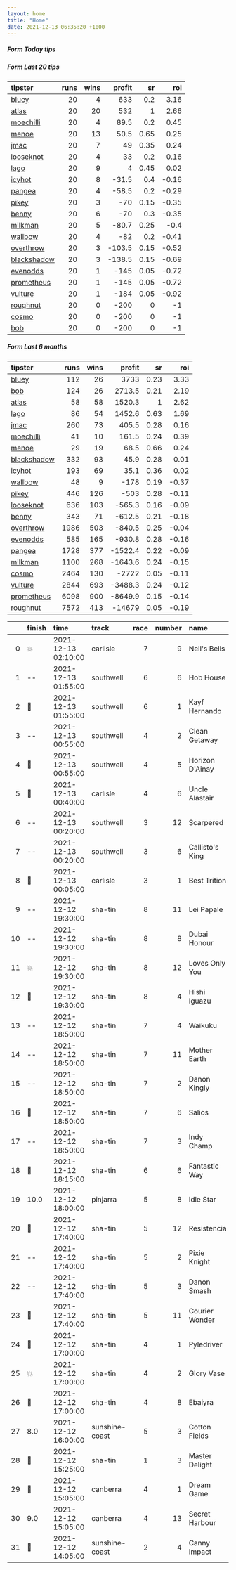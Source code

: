 ```yaml
---   
layout: home  
title: "Home"   
date: 2021-12-13 06:35:20 +1000  
---   
```



##### Form Today tips   

##### Form Last 20 tips   

| tipster                                                         |   runs |   wins |   profit |   sr |   roi |
|:----------------------------------------------------------------|-------:|-------:|---------:|-----:|------:|
| [bluey](https://mrwayneo.github.io/tips/bluey.html)             |     20 |      4 |    633   | 0.2  |  3.16 |
| [atlas](https://mrwayneo.github.io/tips/atlas.html)             |     20 |     20 |    532   | 1    |  2.66 |
| [moechilli](https://mrwayneo.github.io/tips/moechilli.html)     |     20 |      4 |     89.5 | 0.2  |  0.45 |
| [menoe](https://mrwayneo.github.io/tips/menoe.html)             |     20 |     13 |     50.5 | 0.65 |  0.25 |
| [jmac](https://mrwayneo.github.io/tips/jmac.html)               |     20 |      7 |     49   | 0.35 |  0.24 |
| [looseknot](https://mrwayneo.github.io/tips/looseknot.html)     |     20 |      4 |     33   | 0.2  |  0.16 |
| [lago](https://mrwayneo.github.io/tips/lago.html)               |     20 |      9 |      4   | 0.45 |  0.02 |
| [icyhot](https://mrwayneo.github.io/tips/icyhot.html)           |     20 |      8 |    -31.5 | 0.4  | -0.16 |
| [pangea](https://mrwayneo.github.io/tips/pangea.html)           |     20 |      4 |    -58.5 | 0.2  | -0.29 |
| [pikey](https://mrwayneo.github.io/tips/pikey.html)             |     20 |      3 |    -70   | 0.15 | -0.35 |
| [benny](https://mrwayneo.github.io/tips/benny.html)             |     20 |      6 |    -70   | 0.3  | -0.35 |
| [milkman](https://mrwayneo.github.io/tips/milkman.html)         |     20 |      5 |    -80.7 | 0.25 | -0.4  |
| [wallbow](https://mrwayneo.github.io/tips/wallbow.html)         |     20 |      4 |    -82   | 0.2  | -0.41 |
| [overthrow](https://mrwayneo.github.io/tips/overthrow.html)     |     20 |      3 |   -103.5 | 0.15 | -0.52 |
| [blackshadow](https://mrwayneo.github.io/tips/blackshadow.html) |     20 |      3 |   -138.5 | 0.15 | -0.69 |
| [evenodds](https://mrwayneo.github.io/tips/evenodds.html)       |     20 |      1 |   -145   | 0.05 | -0.72 |
| [prometheus](https://mrwayneo.github.io/tips/prometheus.html)   |     20 |      1 |   -145   | 0.05 | -0.72 |
| [vulture](https://mrwayneo.github.io/tips/vulture.html)         |     20 |      1 |   -184   | 0.05 | -0.92 |
| [roughnut](https://mrwayneo.github.io/tips/roughnut.html)       |     20 |      0 |   -200   | 0    | -1    |
| [cosmo](https://mrwayneo.github.io/tips/cosmo.html)             |     20 |      0 |   -200   | 0    | -1    |
| [bob](https://mrwayneo.github.io/tips/bob.html)                 |     20 |      0 |   -200   | 0    | -1    |

##### Form Last 6 months   

| tipster                                                         |   runs |   wins |   profit |   sr |   roi |
|:----------------------------------------------------------------|-------:|-------:|---------:|-----:|------:|
| [bluey](https://mrwayneo.github.io/tips/bluey.html)             |    112 |     26 |   3733   | 0.23 |  3.33 |
| [bob](https://mrwayneo.github.io/tips/bob.html)                 |    124 |     26 |   2713.5 | 0.21 |  2.19 |
| [atlas](https://mrwayneo.github.io/tips/atlas.html)             |     58 |     58 |   1520.3 | 1    |  2.62 |
| [lago](https://mrwayneo.github.io/tips/lago.html)               |     86 |     54 |   1452.6 | 0.63 |  1.69 |
| [jmac](https://mrwayneo.github.io/tips/jmac.html)               |    260 |     73 |    405.5 | 0.28 |  0.16 |
| [moechilli](https://mrwayneo.github.io/tips/moechilli.html)     |     41 |     10 |    161.5 | 0.24 |  0.39 |
| [menoe](https://mrwayneo.github.io/tips/menoe.html)             |     29 |     19 |     68.5 | 0.66 |  0.24 |
| [blackshadow](https://mrwayneo.github.io/tips/blackshadow.html) |    332 |     93 |     45.9 | 0.28 |  0.01 |
| [icyhot](https://mrwayneo.github.io/tips/icyhot.html)           |    193 |     69 |     35.1 | 0.36 |  0.02 |
| [wallbow](https://mrwayneo.github.io/tips/wallbow.html)         |     48 |      9 |   -178   | 0.19 | -0.37 |
| [pikey](https://mrwayneo.github.io/tips/pikey.html)             |    446 |    126 |   -503   | 0.28 | -0.11 |
| [looseknot](https://mrwayneo.github.io/tips/looseknot.html)     |    636 |    103 |   -565.3 | 0.16 | -0.09 |
| [benny](https://mrwayneo.github.io/tips/benny.html)             |    343 |     71 |   -612.5 | 0.21 | -0.18 |
| [overthrow](https://mrwayneo.github.io/tips/overthrow.html)     |   1986 |    503 |   -840.5 | 0.25 | -0.04 |
| [evenodds](https://mrwayneo.github.io/tips/evenodds.html)       |    585 |    165 |   -930.8 | 0.28 | -0.16 |
| [pangea](https://mrwayneo.github.io/tips/pangea.html)           |   1728 |    377 |  -1522.4 | 0.22 | -0.09 |
| [milkman](https://mrwayneo.github.io/tips/milkman.html)         |   1100 |    268 |  -1643.6 | 0.24 | -0.15 |
| [cosmo](https://mrwayneo.github.io/tips/cosmo.html)             |   2464 |    130 |  -2722   | 0.05 | -0.11 |
| [vulture](https://mrwayneo.github.io/tips/vulture.html)         |   2844 |    693 |  -3488.3 | 0.24 | -0.12 |
| [prometheus](https://mrwayneo.github.io/tips/prometheus.html)   |   6098 |    900 |  -8649.9 | 0.15 | -0.14 |
| [roughnut](https://mrwayneo.github.io/tips/roughnut.html)       |   7572 |    413 | -14679   | 0.05 | -0.19 |

|    | finish            | time                | track          |   race |   number | name            |   odds | tipster              |
|---:|:------------------|:--------------------|:---------------|-------:|---------:|:----------------|-------:|:---------------------|
|  0 | :boom:            | 2021-12-13 02:10:00 | carlisle       |      7 |        9 | Nell's Bells    |   8    | looseknot            |
|  1 | --                | 2021-12-13 01:55:00 | southwell      |      6 |        6 | Hob House       |   2.3  | overthrow,lago       |
|  2 | :3rd_place_medal: | 2021-12-13 01:55:00 | southwell      |      6 |        1 | Kayf Hernando   |   7    | overthrow            |
|  3 | --                | 2021-12-13 00:55:00 | southwell      |      4 |        2 | Clean Getaway   |   6.5  | overthrow            |
|  4 | :2nd_place_medal: | 2021-12-13 00:55:00 | southwell      |      4 |        5 | Horizon D'Ainay |   1.65 | overthrow            |
|  5 | :2nd_place_medal: | 2021-12-13 00:40:00 | carlisle       |      4 |        6 | Uncle Alastair  |  10    | milkman              |
|  6 | --                | 2021-12-13 00:20:00 | southwell      |      3 |       12 | Scarpered       |   6    | overthrow            |
|  7 | --                | 2021-12-13 00:20:00 | southwell      |      3 |        6 | Callisto's King |  12    | overthrow            |
|  8 | :2nd_place_medal: | 2021-12-13 00:05:00 | carlisle       |      3 |        1 | Best Trition    |   3.5  | vulture              |
|  9 | --                | 2021-12-12 19:30:00 | sha-tin        |      8 |       11 | Lei Papale      |   7    | moechilli            |
| 10 | --                | 2021-12-12 19:30:00 | sha-tin        |      8 |        8 | Dubai Honour    |   4.6  | vulture,looseknot    |
| 11 | :boom:            | 2021-12-12 19:30:00 | sha-tin        |      8 |       12 | Loves Only You  |   2.6  | pangea,icyhot        |
| 12 | :2nd_place_medal: | 2021-12-12 19:30:00 | sha-tin        |      8 |        4 | Hishi Iguazu    |  17    | overthrow,milkman    |
| 13 | --                | 2021-12-12 18:50:00 | sha-tin        |      7 |        4 | Waikuku         |  13    | vulture              |
| 14 | --                | 2021-12-12 18:50:00 | sha-tin        |      7 |       11 | Mother Earth    |  34    | pangea               |
| 15 | --                | 2021-12-12 18:50:00 | sha-tin        |      7 |        2 | Danon Kingly    |   7    | evenodds,looseknot   |
| 16 | :3rd_place_medal: | 2021-12-12 18:50:00 | sha-tin        |      7 |        6 | Salios          |  21    | pangea               |
| 17 | --                | 2021-12-12 18:50:00 | sha-tin        |      7 |        3 | Indy Champ      |  17    | benny,blackshadow    |
| 18 | :2nd_place_medal: | 2021-12-12 18:15:00 | sha-tin        |      6 |        6 | Fantastic Way   |   3.9  | icyhot               |
| 19 | 10.0              | 2021-12-12 18:00:00 | pinjarra       |      5 |        8 | Idle Star       |   8    | looseknot            |
| 20 | :2nd_place_medal: | 2021-12-12 17:40:00 | sha-tin        |      5 |       12 | Resistencia     |   8.5  | looseknot            |
| 21 | --                | 2021-12-12 17:40:00 | sha-tin        |      5 |        2 | Pixie Knight    |   3.6  | vulture              |
| 22 | --                | 2021-12-12 17:40:00 | sha-tin        |      5 |        3 | Danon Smash     |  17    | pangea,blackshadow   |
| 23 | :3rd_place_medal: | 2021-12-12 17:40:00 | sha-tin        |      5 |       11 | Courier Wonder  |  10    | milkman,icyhot       |
| 24 | :2nd_place_medal: | 2021-12-12 17:00:00 | sha-tin        |      4 |        1 | Pyledriver      |   3.2  | evenodds,blackshadow |
| 25 | :boom:            | 2021-12-12 17:00:00 | sha-tin        |      4 |        2 | Glory Vase      |   2.4  | blackshadow          |
| 26 | :3rd_place_medal: | 2021-12-12 17:00:00 | sha-tin        |      4 |        8 | Ebaiyra         |   7    | moechilli            |
| 27 | 8.0               | 2021-12-12 16:00:00 | sunshine-coast |      5 |        3 | Cotton Fields   |   4.2  | pangea               |
| 28 | :2nd_place_medal: | 2021-12-12 15:25:00 | sha-tin        |      1 |        3 | Master Delight  |   1.9  | vulture              |
| 29 | :3rd_place_medal: | 2021-12-12 15:05:00 | canberra       |      4 |        1 | Dream Game      |   1.57 | vulture              |
| 30 | 9.0               | 2021-12-12 15:05:00 | canberra       |      4 |       13 | Secret Harbour  |  51    | moechilli            |
| 31 | :2nd_place_medal: | 2021-12-12 14:05:00 | sunshine-coast |      2 |        4 | Canny Impact    |   7.5  | looseknot            |